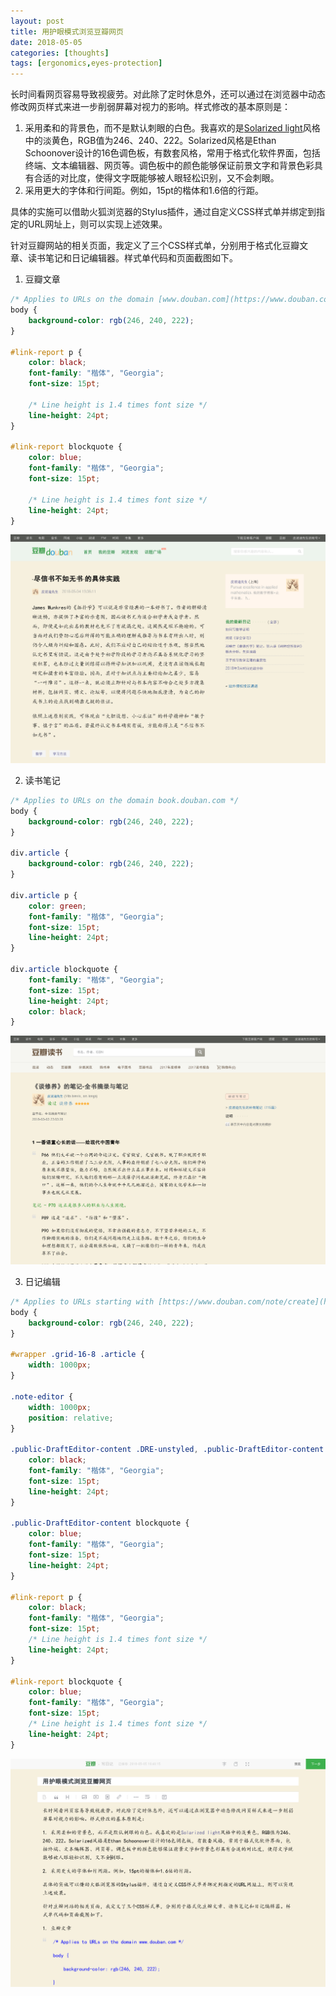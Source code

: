 ```yaml
---
layout: post
title: 用护眼模式浏览豆瓣网页
date: 2018-05-05
categories: [thoughts]
tags: [ergonomics,eyes-protection]
---
```


长时间看网页容易导致视疲劳。对此除了定时休息外，还可以通过在浏览器中动态修改网页样式来进一步削弱屏幕对视力的影响。样式修改的基本原则是：

1. 采用柔和的背景色，而不是默认刺眼的白色。我喜欢的是[Solarized light](http://ethanschoonover.com/solarized)风格中的淡黄色，RGB值为246、240、222。Solarized风格是Ethan Schoonover设计的16色调色板，有数套风格，常用于格式化软件界面，包括终端、文本编辑器、网页等。调色板中的颜色能够保证前景文字和背景色彩具有合适的对比度，使得文字既能够被人眼轻松识别，又不会刺眼。
2. 采用更大的字体和行间距。例如，15pt的楷体和1.6倍的行距。

具体的实施可以借助火狐浏览器的Stylus插件，通过自定义CSS样式单并绑定到指定的URL网址上，则可以实现上述效果。

针对豆瓣网站的相关页面，我定义了三个CSS样式单，分别用于格式化豆瓣文章、读书笔记和日记编辑器。样式单代码和页面截图如下。

1. 豆瓣文章

```css
/* Applies to URLs on the domain [www.douban.com](https://www.douban.com) */
body {
    background-color: rgb(246, 240, 222);
}

#link-report p {
    color: black;
    font-family: "楷体", "Georgia";
    font-size: 15pt;

    /* Line height is 1.4 times font size */
    line-height: 24pt;
}

#link-report blockquote {
    color: blue;
    font-family: "楷体", "Georgia";
    font-size: 15pt;

    /* Line height is 1.4 times font size */
    line-height: 24pt;
}
```

![](/figures/p50394689.jpg)

2. 读书笔记

```css
/* Applies to URLs on the domain book.douban.com */
body {
    background-color: rgb(246, 240, 222);
}

div.article {
    background-color: rgb(246, 240, 222);
}

div.article p {
    color: green;
    font-family: "楷体", "Georgia";
    font-size: 15pt;
    line-height: 24pt;
}

div.article blockquote {
    font-family: "楷体", "Georgia";
    font-size: 15pt;
    line-height: 24pt;
    color: black;
}
```

![](/figures/p50394759.jpg)

3. 日记编辑

```css
/* Applies to URLs starting with [https://www.douban.com/note/create](https://www.douban.com/note/create) */
body {
    background-color: rgb(246, 240, 222);
}

#wrapper .grid-16-8 .article {
    width: 1000px;
}

.note-editor {
    width: 1000px;
    position: relative;
}

.public-DraftEditor-content .DRE-unstyled, .public-DraftEditor-content p {
    color: black;
    font-family: "楷体", "Georgia";
    font-size: 15pt;
    line-height: 24pt;
}

.public-DraftEditor-content blockquote {
    color: blue;
    font-family: "楷体", "Georgia";
    font-size: 15pt;
    line-height: 24pt;
}

#link-report p {
    color: black;
    font-family: "楷体", "Georgia";
    font-size: 15pt;
    /* Line height is 1.4 times font size */
    line-height: 24pt;
}

#link-report blockquote {
    color: blue;
    font-family: "楷体", "Georgia";
    font-size: 15pt;
    /* Line height is 1.4 times font size */
    line-height: 24pt;
}
```

![](/figures/p50395207.jpg)

